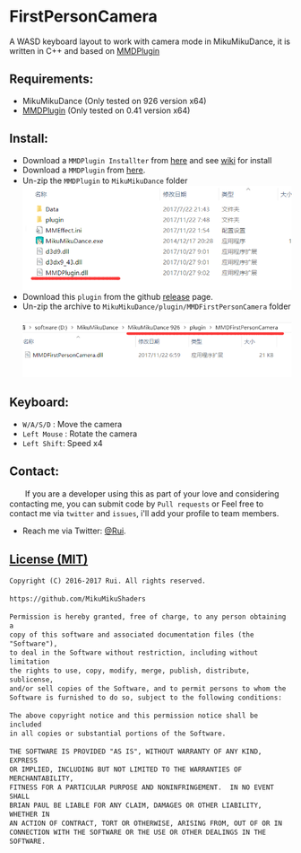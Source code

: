 FirstPersonCamera
========
A WASD keyboard layout to work with camera mode in MikuMikuDance, it is written in C++ and based on [MMDPlugin](https://bowlroll.net/file/135503)

Requirements:
-----------
* MikuMikuDance (Only tested on 926 version x64)
* [MMDPlugin](https://bowlroll.net/file/135503) (Only tested on 0.41 version x64)

Install:
-----------
* Download a `MMDPlugin Installter` from [here](https://bowlroll.net/file/126059) and see [wiki](https://github.com/oigami/MMDUtility/wiki/how_to_install) for install
* Download a `MMDPlugin` from [here](https://bowlroll.net/file/135503).
* Un-zip the `MMDPlugin` to `MikuMikuDance` folder
　　![Alt](./Screenshots/step1.png)
* Download this `plugin` from the github [release](https://github.com/MikuMikuShaders/FirstPersonCamera/releases/download/v0.01/MMDFirstPersonCamera.zip) page.
* Un-zip the archive to `MikuMikuDance/plugin/MMDFirstPersonCamera` folder
　　![Alt](./Screenshots/step2.png)

Keyboard:
----------------
* `W/A/S/D` : Move the camera 
* `Left Mouse` : Rotate the camera
* `Left Shift`: Speed x4

Contact:
------------
　　If you are a developer using this as part of your love and considering contacting me, you can submit code by `Pull requests` or Feel free to contact me via `twitter` and `issues`, i'll add your profile to team members.

* Reach me via Twitter: [@Rui](https://twitter.com/Rui_cg).

[License (MIT)](https://raw.githubusercontent.com/MikuMikuShaders/LightBloom/master/LICENSE.txt)
-------------------------------------------------------------------------------
	Copyright (C) 2016-2017 Rui. All rights reserved.

	https://github.com/MikuMikuShaders

	Permission is hereby granted, free of charge, to any person obtaining a
	copy of this software and associated documentation files (the "Software"),
	to deal in the Software without restriction, including without limitation
	the rights to use, copy, modify, merge, publish, distribute, sublicense,
	and/or sell copies of the Software, and to permit persons to whom the
	Software is furnished to do so, subject to the following conditions:

	The above copyright notice and this permission notice shall be included
	in all copies or substantial portions of the Software.

	THE SOFTWARE IS PROVIDED "AS IS", WITHOUT WARRANTY OF ANY KIND, EXPRESS
	OR IMPLIED, INCLUDING BUT NOT LIMITED TO THE WARRANTIES OF MERCHANTABILITY,
	FITNESS FOR A PARTICULAR PURPOSE AND NONINFRINGEMENT.  IN NO EVENT SHALL
	BRIAN PAUL BE LIABLE FOR ANY CLAIM, DAMAGES OR OTHER LIABILITY, WHETHER IN
	AN ACTION OF CONTRACT, TORT OR OTHERWISE, ARISING FROM, OUT OF OR IN
	CONNECTION WITH THE SOFTWARE OR THE USE OR OTHER DEALINGS IN THE SOFTWARE.
